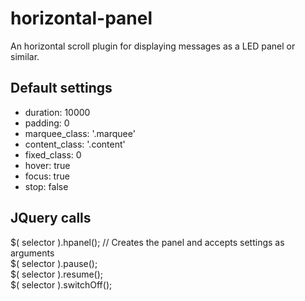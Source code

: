 # horizontal-panel
An horizontal scroll plugin for displaying messages as a LED panel or similar.

<h2>Default settings</h2>

<ul>
  <li>duration: 10000</li>
  <li>padding: 0</li>
  <li>marquee_class: '.marquee'</li>
  <li>content_class: '.content'</li>
  <li>fixed_class: 0</li>
  <li>hover: true</li>
  <li>focus: true</li>
  <li>stop: false</li>
</ul>

<h2>JQuery calls</h2>

$( selector ).hpanel(); // Creates the panel and accepts settings as arguments<br>
$( selector ).pause();<br>
$( selector ).resume();<br>
$( selector ).switchOff();
